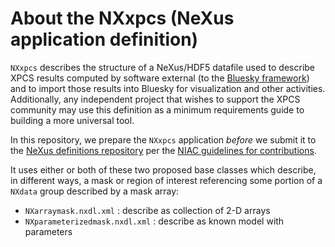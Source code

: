 # About the NXxpcs (NeXus application definition)

`NXxpcs` describes the structure of a NeXus/HDF5 datafile used to
describe XPCS results computed by software external (to the [Bluesky
framework](https://blueskyproject.io/)) and to import those results into
Bluesky for visualization and other activities. Additionally, any independent 
project that wishes to support the XPCS community may use this definition as
a minimum requirements guide to building a more universal tool.

In this repository, we prepare the `NXxpcs` application _before_ we
submit it to the [NeXus definitions
repository](https://github.com/nexusformat/definitions) per the [NIAC
guidelines for
contributions](https://manual.nexusformat.org/classes/contributed_definitions/index.html).

It uses either or both of these two proposed base classes which
describe, in different ways, a mask or region of interest referencing
some portion of a ``NXdata`` group described by a mask array:

* `NXarraymask.nxdl.xml` : describe as collection of 2-D arrays
* `NXparameterizedmask.nxdl.xml` : describe as known model with parameters
